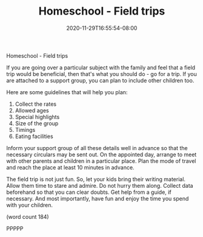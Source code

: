 ﻿---
title: "Homeschool - Field trips"
date: 2020-11-29T16:55:54-08:00
description: "Home Schooling Tips for Web Success"
featured_image: "/images/Home Schooling.jpg"
tags: ["Home Schooling"]
---

Homeschool - Field trips

If you are going over a particular subject with the family and
feel that a field trip would be beneficial, then that's what you 
should do - go for a trip. If you are attached to a support group, 
you can plan to include other children too. 
 
Here are some guidelines that will help you plan:
1) Collect the rates
2) Allowed ages
3) Special highlights
4) Size of the group
5) Timings
6) Eating facilities

Inform your support group of all these details well in advance so 
that the necessary circulars may be sent out. On the appointed 
day, arrange to meet with other parents and children in a 
particular place. Plan the mode of travel and reach the place at 
least 10 minutes in advance. 

The field trip is not just fun. So, let your kids bring their 
writing material. Allow them time to stare and admire. Do not 
hurry them along. Collect data beforehand so that you can clear 
doubts. Get help from a guide, if necessary. And most importantly, 
have fun and enjoy the time you spend with your children. 

(word count 184)

PPPPP
